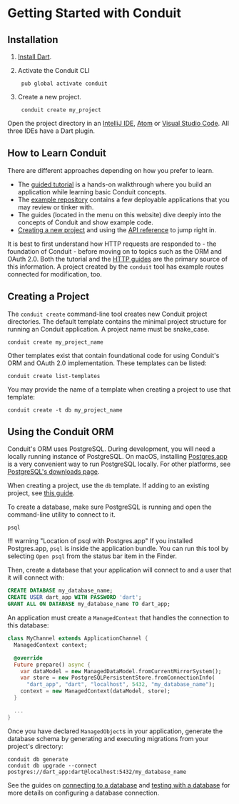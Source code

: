 # Getting Started with Conduit

## Installation

1. [Install Dart](https://www.dartlang.org/install).
2. Activate the Conduit CLI

   ```text
    pub global activate conduit
   ```

3. Create a new project.

   ```text
    conduit create my_project
   ```

Open the project directory in an [IntelliJ IDE](https://www.jetbrains.com/idea/download/), [Atom](https://atom.io) or [Visual Studio Code](https://code.visualstudio.com). All three IDEs have a Dart plugin.

## How to Learn Conduit

There are different approaches depending on how you prefer to learn.

* The [guided tutorial](tut/getting-started.md) is a hands-on walkthrough where you build an application while learning basic Conduit concepts.
* The [example repository](https://github.com/conduit.dart/conduit_examples) contains a few deployable applications that you may review or tinker with.
* The guides \(located in the menu on this website\) dive deeply into the concepts of Conduit and show example code.
* [Creating a new project](getting_started.md#creating-a-project) and using the [API reference](https://pub.dev/documentation/conduit/latest/) to jump right in.

It is best to first understand how HTTP requests are responded to - the foundation of Conduit - before moving on to topics such as the ORM and OAuth 2.0. Both the tutorial and the [HTTP guides]() are the primary source of this information. A project created by the `conduit` tool has example routes connected for modification, too.

## Creating a Project

The `conduit create` command-line tool creates new Conduit project directories. The default template contains the minimal project structure for running an Conduit application. A project name must be snake\_case.

```text
conduit create my_project_name
```

Other templates exist that contain foundational code for using Conduit's ORM and OAuth 2.0 implementation. These templates can be listed:

```text
conduit create list-templates
```

You may provide the name of a template when creating a project to use that template:

```text
conduit create -t db my_project_name
```

## Using the Conduit ORM

Conduit's ORM uses PostgreSQL. During development, you will need a locally running instance of PostgreSQL. On macOS, installing [Postgres.app](https://postgresapp.com) is a very convenient way to run PostgreSQL locally. For other platforms, see [PostgreSQL's downloads page](https://www.postgresql.org/download/).

When creating a project, use the `db` template. If adding to an existing project, see [this guide](db/connecting.md).

To create a database, make sure PostgreSQL is running and open the command-line utility to connect to it.

```text
psql
```

!!! warning "Location of psql with Postgres.app" If you installed Postgres.app, `psql` is inside the application bundle. You can run this tool by selecting `Open psql` from the status bar item in the Finder.

Then, create a database that your application will connect to and a user that it will connect with:

```sql
CREATE DATABASE my_database_name;
CREATE USER dart_app WITH PASSWORD 'dart';
GRANT ALL ON DATABASE my_database_name TO dart_app;
```

An application must create a `ManagedContext` that handles the connection to this database:

```dart
class MyChannel extends ApplicationChannel {
  ManagedContext context;

  @override
  Future prepare() async {
    var dataModel = new ManagedDataModel.fromCurrentMirrorSystem();
    var store = new PostgreSQLPersistentStore.fromConnectionInfo(
      "dart_app", "dart", "localhost", 5432, "my_database_name");
    context = new ManagedContext(dataModel, store);
  }

  ...
}
```

Once you have declared `ManagedObject`s in your application, generate the database schema by generating and executing migrations from your project's directory:

```text
conduit db generate
conduit db upgrade --connect postgres://dart_app:dart@localhost:5432/my_database_name
```

See the guides on [connecting to a database](db/connecting.md) and [testing with a database](testing/mixins.md) for more details on configuring a database connection.

